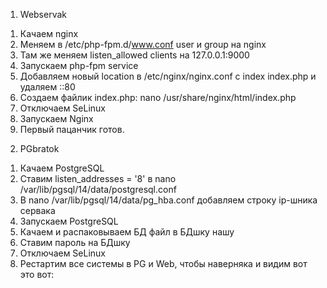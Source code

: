 1) Webservak

1. Качаем nginx
2. Меняем в /etc/php-fpm.d/www.conf user и group на nginx
3. Там же меняем listen_allowed clients на 127.0.0.1:9000
4. Запускаем php-fpm service
5. Добавляем новый location в /etc/nginx/nginx.conf с index index.php и удаляем ::80
6. Создаем файлик index.php: nano /usr/share/nginx/html/index.php
7. Отключаем SeLinux 
8. Запускаем Nginx 
9. Первый пацанчик готов.

2) PGbratok
1. Качаем PostgreSQL
2. Ставим listen_addresses = '8' в nano /var/lib/pgsql/14/data/postgresql.conf
3. В nano /var/lib/pgsql/14/data/pg_hba.conf добавляем строку ip-шника сервака
4. Запускаем PostgreSQL 
5. Качаем и распаковываем БД файл в БДшку нашу 
6. Ставим пароль на БДшку
7. Отключаем SeLinux
8. Рестартим все системы в PG и Web, чтобы наверняка и видим вот это вот: